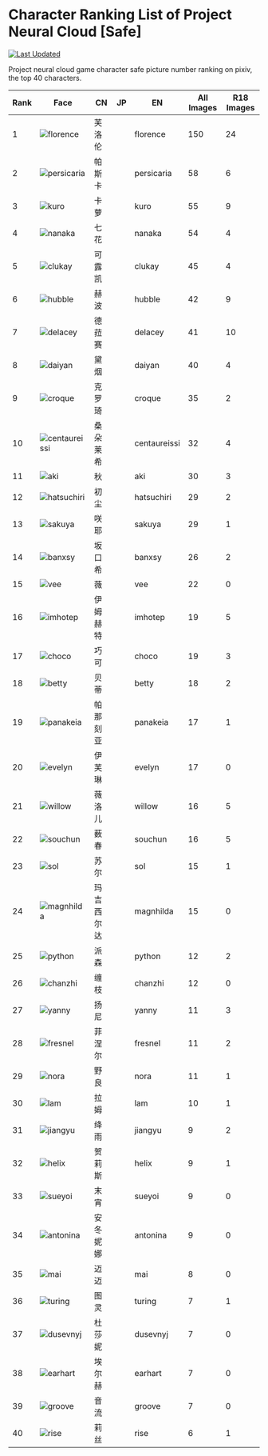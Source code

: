 # Character Ranking List of Project Neural Cloud [Safe]

[![Last Updated](https://img.shields.io/endpoint?url=https://gist.githubusercontent.com/narugo1992/254442dea2e77cf46366df97f499242f/raw/data_last_update.json)](https://huggingface.co/datasets/deepghs/game_characters)

Project neural cloud game character safe picture number ranking on pixiv, the top 40 characters. 

|   Rank | Face                                            | CN    | JP   | EN           |   All Images |   R18 Images |
|--------|-------------------------------------------------|-------|------|--------------|--------------|--------------|
|      1 | ![florence](./images/logo_florence.png)         | 芙洛伦   |      | florence     |          150 |           24 |
|      2 | ![persicaria](./images/logo_persicaria.png)     | 帕斯卡   |      | persicaria   |           58 |            6 |
|      3 | ![kuro](./images/logo_kuro.png)                 | 卡萝    |      | kuro         |           55 |            9 |
|      4 | ![nanaka](./images/logo_nanaka.png)             | 七花    |      | nanaka       |           54 |            4 |
|      5 | ![clukay](./images/logo_clukay.png)             | 可露凯   |      | clukay       |           45 |            4 |
|      6 | ![hubble](./images/logo_hubble.png)             | 赫波    |      | hubble       |           42 |            9 |
|      7 | ![delacey](./images/logo_delacey.png)           | 德菈赛   |      | delacey      |           41 |           10 |
|      8 | ![daiyan](./images/logo_daiyan.png)             | 黛烟    |      | daiyan       |           40 |            4 |
|      9 | ![croque](./images/logo_croque.png)             | 克罗琦   |      | croque       |           35 |            2 |
|     10 | ![centaureissi](./images/logo_centaureissi.png) | 桑朵莱希  |      | centaureissi |           32 |            4 |
|     11 | ![aki](./images/logo_aki.png)                   | 秋     |      | aki          |           30 |            3 |
|     12 | ![hatsuchiri](./images/logo_hatsuchiri.png)     | 初尘    |      | hatsuchiri   |           29 |            2 |
|     13 | ![sakuya](./images/logo_sakuya.png)             | 咲耶    |      | sakuya       |           29 |            1 |
|     14 | ![banxsy](./images/logo_banxsy.png)             | 坂口希   |      | banxsy       |           26 |            2 |
|     15 | ![vee](./images/logo_vee.png)                   | 薇     |      | vee          |           22 |            0 |
|     16 | ![imhotep](./images/logo_imhotep.png)           | 伊姆赫特  |      | imhotep      |           19 |            5 |
|     17 | ![choco](./images/logo_choco.png)               | 巧可    |      | choco        |           19 |            3 |
|     18 | ![betty](./images/logo_betty.png)               | 贝蒂    |      | betty        |           18 |            2 |
|     19 | ![panakeia](./images/logo_panakeia.png)         | 帕那刻亚  |      | panakeia     |           17 |            1 |
|     20 | ![evelyn](./images/logo_evelyn.png)             | 伊芙琳   |      | evelyn       |           17 |            0 |
|     21 | ![willow](./images/logo_willow.png)             | 薇洛儿   |      | willow       |           16 |            5 |
|     22 | ![souchun](./images/logo_souchun.png)           | 薮春    |      | souchun      |           16 |            5 |
|     23 | ![sol](./images/logo_sol.png)                   | 苏尔    |      | sol          |           15 |            1 |
|     24 | ![magnhilda](./images/logo_magnhilda.png)       | 玛吉西尔达 |      | magnhilda    |           15 |            0 |
|     25 | ![python](./images/logo_python.png)             | 派森    |      | python       |           12 |            2 |
|     26 | ![chanzhi](./images/logo_chanzhi.png)           | 缠枝    |      | chanzhi      |           12 |            0 |
|     27 | ![yanny](./images/logo_yanny.png)               | 扬尼    |      | yanny        |           11 |            3 |
|     28 | ![fresnel](./images/logo_fresnel.png)           | 菲涅尔   |      | fresnel      |           11 |            2 |
|     29 | ![nora](./images/logo_nora.png)                 | 野良    |      | nora         |           11 |            1 |
|     30 | ![lam](./images/logo_lam.png)                   | 拉姆    |      | lam          |           10 |            1 |
|     31 | ![jiangyu](./images/logo_jiangyu.png)           | 绛雨    |      | jiangyu      |            9 |            2 |
|     32 | ![helix](./images/logo_helix.png)               | 贺莉斯   |      | helix        |            9 |            1 |
|     33 | ![sueyoi](./images/logo_sueyoi.png)             | 末宵    |      | sueyoi       |            9 |            0 |
|     34 | ![antonina](./images/logo_antonina.png)         | 安冬妮娜  |      | antonina     |            9 |            0 |
|     35 | ![mai](./images/logo_mai.png)                   | 迈迈    |      | mai          |            8 |            0 |
|     36 | ![turing](./images/logo_turing.png)             | 图灵    |      | turing       |            7 |            1 |
|     37 | ![dusevnyj](./images/logo_dusevnyj.png)         | 杜莎妮   |      | dusevnyj     |            7 |            0 |
|     38 | ![earhart](./images/logo_earhart.png)           | 埃尔赫   |      | earhart      |            7 |            0 |
|     39 | ![groove](./images/logo_groove.png)             | 音流    |      | groove       |            7 |            0 |
|     40 | ![rise](./images/logo_rise.png)                 | 莉丝    |      | rise         |            6 |            1 |
